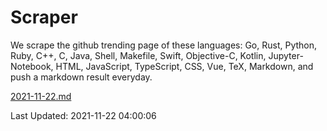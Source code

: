 # Scraper

We scrape the github trending page of these languages: Go, Rust, Python, Ruby, C++, C, Java, Shell, Makefile, Swift, Objective-C, Kotlin, Jupyter-Notebook, HTML, JavaScript, TypeScript, CSS, Vue, TeX, Markdown, and push a markdown result everyday.

[2021-11-22.md](https://github.com/yangwenmai/github-trending-backup/blob/master/2021-11-22.md)

Last Updated: 2021-11-22 04:00:06
